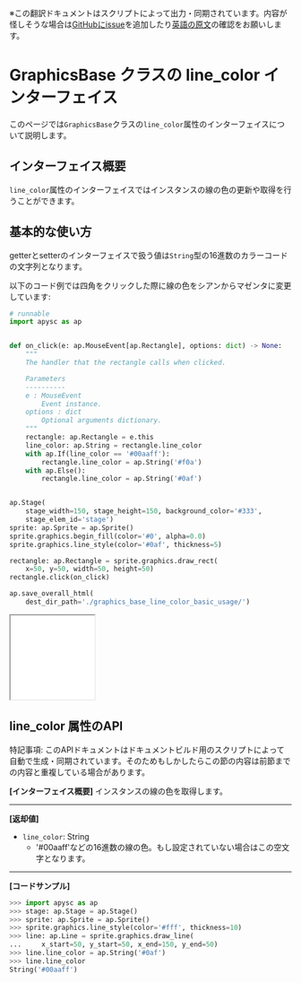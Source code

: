 <span class="inconspicuous-txt">※この翻訳ドキュメントはスクリプトによって出力・同期されています。内容が怪しそうな場合は<a href="https://github.com/simon-ritchie/apysc/issues" target="_blank">GitHubにissue</a>を追加したり[英語の原文](https://simon-ritchie.github.io/apysc/en/graphics_base_line_color.html)の確認をお願いします。</span>

# GraphicsBase クラスの line_color インターフェイス

このページでは`GraphicsBase`クラスの`line_color`属性のインターフェイスについて説明します。

## インターフェイス概要

`line_color`属性のインターフェイスではインスタンスの線の色の更新や取得を行うことができます。

## 基本的な使い方

getterとsetterのインターフェイスで扱う値は`String`型の16進数のカラーコードの文字列となります。

以下のコード例では四角をクリックした際に線の色をシアンからマゼンタに変更しています:

```py
# runnable
import apysc as ap


def on_click(e: ap.MouseEvent[ap.Rectangle], options: dict) -> None:
    """
    The handler that the rectangle calls when clicked.

    Parameters
    ----------
    e : MouseEvent
        Event instance.
    options : dict
        Optional arguments dictionary.
    """
    rectangle: ap.Rectangle = e.this
    line_color: ap.String = rectangle.line_color
    with ap.If(line_color == '#00aaff'):
        rectangle.line_color = ap.String('#f0a')
    with ap.Else():
        rectangle.line_color = ap.String('#0af')


ap.Stage(
    stage_width=150, stage_height=150, background_color='#333',
    stage_elem_id='stage')
sprite: ap.Sprite = ap.Sprite()
sprite.graphics.begin_fill(color='#0', alpha=0.0)
sprite.graphics.line_style(color='#0af', thickness=5)

rectangle: ap.Rectangle = sprite.graphics.draw_rect(
    x=50, y=50, width=50, height=50)
rectangle.click(on_click)

ap.save_overall_html(
    dest_dir_path='./graphics_base_line_color_basic_usage/')
```

<iframe src="static/graphics_base_line_color_basic_usage/index.html" width="150" height="150"></iframe>

## line_color 属性のAPI

<span class="inconspicuous-txt">特記事項: このAPIドキュメントはドキュメントビルド用のスクリプトによって自動で生成・同期されています。そのためもしかしたらこの節の内容は前節までの内容と重複している場合があります。</span>

**[インターフェイス概要]** インスタンスの線の色を取得します。<hr>

**[返却値]**

- `line_color`: String
  - '#00aaff'などの16進数の線の色。もし設定されていない場合はこの空文字となります。

<hr>

**[コードサンプル]**

```py
>>> import apysc as ap
>>> stage: ap.Stage = ap.Stage()
>>> sprite: ap.Sprite = ap.Sprite()
>>> sprite.graphics.line_style(color='#fff', thickness=10)
>>> line: ap.Line = sprite.graphics.draw_line(
...     x_start=50, y_start=50, x_end=150, y_end=50)
>>> line.line_color = ap.String('#0af')
>>> line.line_color
String('#00aaff')
```